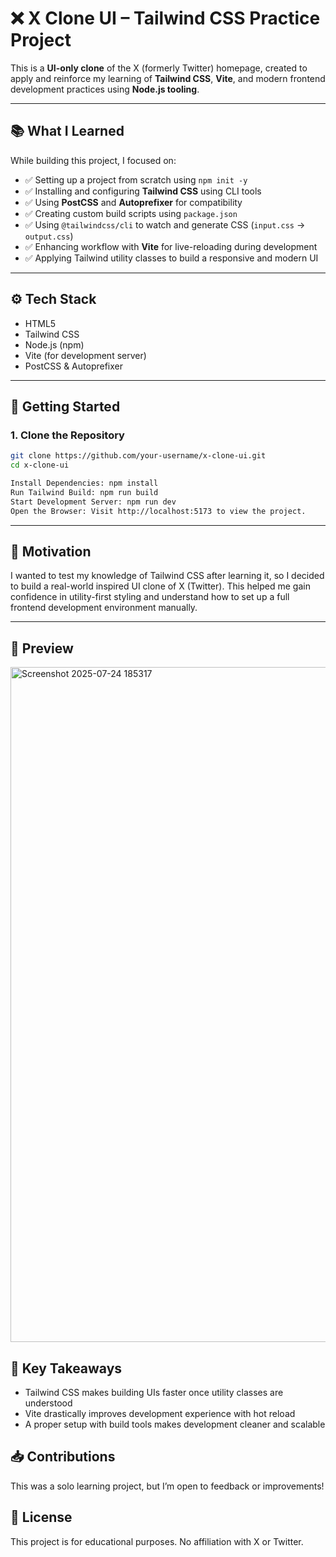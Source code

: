 # ❌ X Clone UI – Tailwind CSS Practice Project

This is a **UI-only clone** of the X (formerly Twitter) homepage, created to apply and reinforce my learning of **Tailwind CSS**, **Vite**, and modern frontend development practices using **Node.js tooling**.

---

## 📚 What I Learned

While building this project, I focused on:

- ✅ Setting up a project from scratch using `npm init -y`
- ✅ Installing and configuring **Tailwind CSS** using CLI tools
- ✅ Using **PostCSS** and **Autoprefixer** for compatibility
- ✅ Creating custom build scripts using `package.json`
- ✅ Using `@tailwindcss/cli` to watch and generate CSS (`input.css` → `output.css`)
- ✅ Enhancing workflow with **Vite** for live-reloading during development
- ✅ Applying Tailwind utility classes to build a responsive and modern UI

---

## ⚙️ Tech Stack

- HTML5  
- Tailwind CSS  
- Node.js (npm)  
- Vite (for development server)  
- PostCSS & Autoprefixer

---

## 🚀 Getting Started

### 1. Clone the Repository

```bash
git clone https://github.com/your-username/x-clone-ui.git
cd x-clone-ui

Install Dependencies: npm install
Run Tailwind Build: npm run build
Start Development Server: npm run dev
Open the Browser: Visit http://localhost:5173 to view the project.
```

---

## 🧠 Motivation
I wanted to test my knowledge of Tailwind CSS after learning it, so I decided to build a real-world inspired UI clone of X (Twitter). This helped me gain confidence in utility-first styling and understand how to set up a full frontend development environment manually.

---

## 📸 Preview

<img width="1920" height="1080" alt="Screenshot 2025-07-24 185317" src="https://github.com/user-attachments/assets/37140e88-f4ae-4384-9766-e18376947e30" />

## 📌 Key Takeaways

- Tailwind CSS makes building UIs faster once utility classes are understood
- Vite drastically improves development experience with hot reload
- A proper setup with build tools makes development cleaner and scalable

## 📥 Contributions

This was a solo learning project, but I’m open to feedback or improvements!

## 🧾 License

This project is for educational purposes. No affiliation with X or Twitter.

